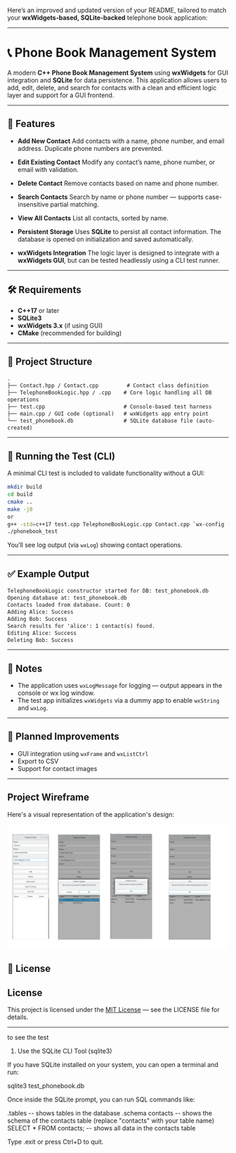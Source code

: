 Here’s an improved and updated version of your README, tailored to match your **wxWidgets-based, SQLite-backed** telephone book application:

---

# 📞 Phone Book Management System

A modern **C++ Phone Book Management System** using **wxWidgets** for GUI integration and **SQLite** for data persistence. This application allows users to add, edit, delete, and search for contacts with a clean and efficient logic layer and support for a GUI frontend.

---

## 🚀 Features

* **Add New Contact**
  Add contacts with a name, phone number, and email address. Duplicate phone numbers are prevented.

* **Edit Existing Contact**
  Modify any contact’s name, phone number, or email with validation.

* **Delete Contact**
  Remove contacts based on name and phone number.

* **Search Contacts**
  Search by name or phone number — supports case-insensitive partial matching.

* **View All Contacts**
  List all contacts, sorted by name.

* **Persistent Storage**
  Uses **SQLite** to persist all contact information. The database is opened on initialization and saved automatically.

* **wxWidgets Integration**
  The logic layer is designed to integrate with a **wxWidgets GUI**, but can be tested headlessly using a CLI test runner.

---

## 🛠 Requirements

* **C++17** or later
* **SQLite3**
* **wxWidgets 3.x** (if using GUI)
* **CMake** (recommended for building)

---

## 📁 Project Structure

```
.
├── Contact.hpp / Contact.cpp         # Contact class definition
├── TelephoneBookLogic.hpp / .cpp    # Core logic handling all DB operations
├── test.cpp                         # Console-based test harness
├── main.cpp / GUI code (optional)   # wxWidgets app entry point
└── test_phonebook.db                # SQLite database file (auto-created)
```

---

## 🧪 Running the Test (CLI)

A minimal CLI test is included to validate functionality without a GUI:

```bash
mkdir build
cd build
cmake ..
make -j8
or
g++ -std=c++17 test.cpp TelephoneBookLogic.cpp Contact.cpp `wx-config --cxxflags --libs` -lsqlite3 -o phonebook_test
./phonebook_test
```

You’ll see log output (via `wxLog`) showing contact operations.

---

## ✅ Example Output

```
TelephoneBookLogic constructor started for DB: test_phonebook.db
Opening database at: test_phonebook.db
Contacts loaded from database. Count: 0
Adding Alice: Success
Adding Bob: Success
Search results for 'alice': 1 contact(s) found.
Editing Alice: Success
Deleting Bob: Success
```

---

## 🔧 Notes

* The application uses `wxLogMessage` for logging — output appears in the console or wx log window.
* The test app initializes `wxWidgets` via a dummy app to enable `wxString` and `wxLog`.

---

## 📌 Planned Improvements

* GUI integration using `wxFrame` and `wxListCtrl`
* Export to CSV
* Support for contact images

---

## Project Wireframe

Here's a visual representation of the application's design:

![Telephone Book Wireframe](Telephonbookwireframe.png)

## 📃 License

## License

This project is licensed under the [MIT License](LICENSE.md) — see the LICENSE file for details.


---

to see the test

1. Use the SQLite CLI Tool (sqlite3)

If you have SQLite installed on your system, you can open a terminal and run:

sqlite3 test_phonebook.db

Once inside the SQLite prompt, you can run SQL commands like:

.tables         -- shows tables in the database
.schema contacts -- shows the schema of the contacts table (replace "contacts" with your table name)
SELECT * FROM contacts;  -- shows all data in the contacts table

Type .exit or press Ctrl+D to quit.
